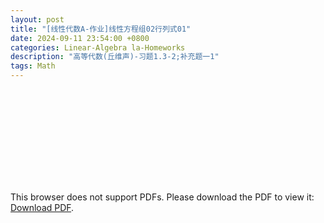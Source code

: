 ```yaml
---
layout: post
title: "[线性代数A-作业]线性方程组02行列式01"
date: 2024-09-11 23:54:00 +0800
categories: Linear-Algebra la-Homeworks
description: "高等代数(丘维声)-习题1.3-2;补充题一1"
tags: Math
---
```

<!-- ![](../assets/pdfs/la-01.pdf) -->
<!-- For ios users:[Download](https://github.com/PhotonYan/PhotonYan.github.io/blob/gh-pages/pdfs/la-01.pdf)

<object data="{{ site.url }}{{ site.baseurl }}/assets/pdfs/la-01.pdf" type="application/pdf"></object> -->

<object data="{{ site.url }}/assets/pdfs/la-homework2.pdf" type="application/pdf" width="700px" height="700px">
    <embed src="{{ site.url }}/assets/pdfs/la-homework2.pdf">
        <p>This browser does not support PDFs. Please download the PDF to view it: <a href="{{ site.url }}/assets/pdfs/la-homework2.pdf">Download PDF</a>.</p>
    </embed>
</object>